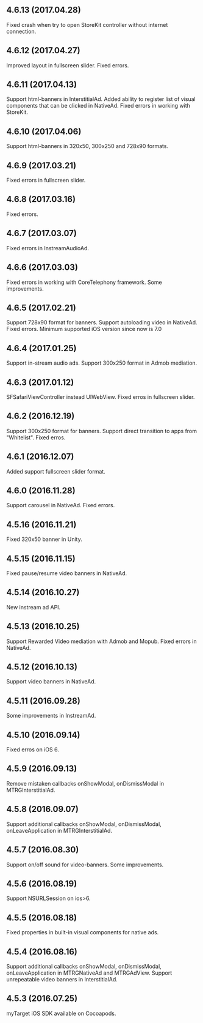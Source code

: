 ## 4.6.13 (2017.04.28)

Fixed crash when try to open StoreKit controller without internet connection.

## 4.6.12 (2017.04.27)

Improved layout in fullscreen slider.
Fixed errors.

## 4.6.11 (2017.04.13)

Support html-banners in InterstitialAd.
Added ability to register list of visual components that can be clicked in NativeAd.
Fixed errors in working with StoreKit.

## 4.6.10 (2017.04.06)

Support html-banners in 320x50, 300x250 and 728x90 formats.

## 4.6.9 (2017.03.21)

Fixed errors in fullscreen slider.

## 4.6.8 (2017.03.16)

Fixed errors.

## 4.6.7 (2017.03.07)

Fixed errors in InstreamAudioAd.

## 4.6.6 (2017.03.03)

Fixed errors in working with CoreTelephony framework.
Some improvements.

## 4.6.5 (2017.02.21)

Support 728х90 format for banners.
Support autoloading video in NativeAd.
Fixed errors.
Minimum supported iOS version since now is 7.0

## 4.6.4 (2017.01.25)

Support in-stream audio ads.
Support 300x250 format in Admob mediation.

## 4.6.3 (2017.01.12)

SFSafariViewController instead UIWebView.
Fixed erros in fullscreen slider.

## 4.6.2 (2016.12.19)

Support 300x250 format for banners.
Support direct transition to apps from "Whitelist".
Fixed erros.

## 4.6.1 (2016.12.07)

Added support fullscreen slider format.

## 4.6.0 (2016.11.28)

Support carousel in NativeAd.
Fixed errors.

## 4.5.16 (2016.11.21)

Fixed 320x50 banner in Unity.

## 4.5.15 (2016.11.15)

Fixed pause/resume video banners in NativeAd.

## 4.5.14 (2016.10.27)

New instream ad API.

## 4.5.13 (2016.10.25)

Support Rewarded Video mediation with Admob and Mopub.
Fixed errors in NativeAd.

## 4.5.12 (2016.10.13)

Support video banners in NativeAd.

## 4.5.11 (2016.09.28)

Some improvements in InstreamAd.

## 4.5.10 (2016.09.14)

Fixed erros on iOS 6.

## 4.5.9 (2016.09.13)

Remove mistaken callbacks onShowModal, onDismissModal in MTRGInterstitialAd.

## 4.5.8 (2016.09.07)

Support additional callbacks onShowModal, onDismissModal, onLeaveApplication in MTRGInterstitialAd.

## 4.5.7 (2016.08.30)

Support on/off sound for video-banners.
Some improvements.

## 4.5.6 (2016.08.19)

Support NSURLSession on ios>6.

## 4.5.5 (2016.08.18)

Fixed properties in built-in visual components for native ads.

## 4.5.4 (2016.08.16)

Support additional callbacks onShowModal, onDismissModal, onLeaveApplication in MTRGNativeAd and MTRGAdView.
Support unrepeatable video banners in InterstitialAd.

## 4.5.3 (2016.07.25)

myTarget iOS SDK available on Cocoapods.

